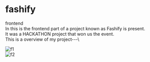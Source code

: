 # fashify
frontend\
In this is the frontend part of a project known as Fashify is present.\
It was a HACKATHON project that won us the event.\
This is a overview of my project---\

![f1](https://github.com/Achyuthan-S/fashify/assets/113010327/812b26f5-3e57-4c62-98f3-e70e98c1e305)\
![f2](https://github.com/Achyuthan-S/fashify/assets/113010327/50f579e6-fa0f-4a44-b4f8-757b96c77e86)
